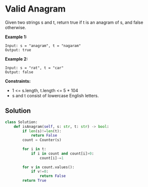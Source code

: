<h1>Valid Anagram</h1>

<p>
Given two strings s and t, return true if t is an anagram of s, and false otherwise.
  
</p>

<b>Example 1:</b>

    Input: s = "anagram", t = "nagaram"
    Output: true
    
<b>Example 2:</b>

    Input: s = "rat", t = "car"
    Output: false

<b>Constraints:</b>

- 1 <= s.length, t.length <= 5 * 104
- s and t consist of lowercase English letters.

<h2>Solution</h2>

```python
class Solution:
    def isAnagram(self, s: str, t: str) -> bool:
        if len(s)!=len(t):
            return False
        count = Counter(s)
    
        for i in t:
            if i in count and count[i]>0:
                count[i]-=1
                
        for v in count.values():
            if v!=0:
                return False
        return True
```
